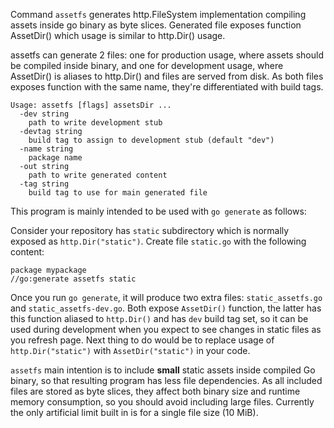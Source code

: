 Command `assetfs` generates http.FileSystem implementation compiling assets
inside go binary as byte slices. Generated file exposes function AssetDir()
which usage is similar to http.Dir() usage.

assetfs can generate 2 files: one for production usage, where assets should be
compiled inside binary, and one for development usage, where AssetDir() is
aliases to http.Dir() and files are served from disk. As both files exposes
function with the same name, they're differentiated with build tags.

	Usage: assetfs [flags] assetsDir ...
	  -dev string
		path to write development stub
	  -devtag string
		build tag to assign to development stub (default "dev")
	  -name string
		package name
	  -out string
		path to write generated content
	  -tag string
		build tag to use for main generated file

This program is mainly intended to be used with `go generate` as follows:

Consider your repository has `static` subdirectory which is normally exposed as
`http.Dir("static")`. Create file `static.go` with the following content:

	package mypackage
	//go:generate assetfs static

Once you run `go generate`, it will produce two extra files:
`static_assetfs.go` and `static_assetfs-dev.go`. Both expose `AssetDir()`
function, the latter has this function aliased to `http.Dir()` and has `dev`
build tag set, so it can be used during development when you expect to see
changes in static files as you refresh page. Next thing to do would be to
replace usage of `http.Dir("static")` with `AssetDir("static")` in your code.

`assetfs` main intention is to include **small** static assets inside compiled
Go binary, so that resulting program has less file dependencies. As all
included files are stored as byte slices, they affect both binary size and
runtime memory consumption, so you should avoid including large files.
Currently the only artificial limit built in is for a single file size (10
MiB).
